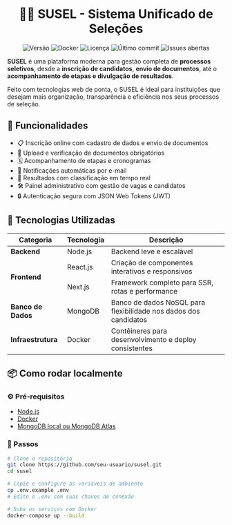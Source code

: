 <h1 align="center">👩‍💼 SUSEL - Sistema Unificado de Seleções</h1>
<p align="center">
  <img src="https://img.shields.io/badge/versão-0.0.1-blue" alt="Versão">
  <img src="https://img.shields.io/badge/docker-suportado-0db7ed?logo=docker&logoColor=white" alt="Docker">
  <img src="https://img.shields.io/github/license/lemont037/susel" alt="Licença">
  <img src="https://img.shields.io/github/last-commit/lemont037/susel" alt="Último commit">
  <img src="https://img.shields.io/github/issues/lemont037/susel" alt="Issues abertas">
</p>


**SUSEL** é uma plataforma moderna para gestão completa de **processos seletivos**, desde a **inscrição de candidatos**, **envio de documentos**, até o **acompanhamento de etapas e divulgação de resultados**.

Feito com tecnologias web de ponta, o SUSEL é ideal para instituições que desejam mais organização, transparência e eficiência nos seus processos de seleção.


## 🚀 Funcionalidades

- 📋 Inscrição online com cadastro de dados e envio de documentos
- 📎 Upload e verificação de documentos obrigatórios
- 🗓️ Acompanhamento de etapas e cronogramas
- 📢 Notificações automáticas por e-mail
- 🧾 Resultados com classificação em tempo real
- 🛠️ Painel administrativo com gestão de vagas e candidatos
- 🔒 Autenticação segura com JSON Web Tokens (JWT)


## 🧰 Tecnologias Utilizadas

<table>
  <thead>
    <tr>
      <th>Categoria</th>
      <th>Tecnologia</th>
      <th>Descrição</th>
    </tr>
  </thead>
  <tbody>
    <tr>
      <td><strong>Backend</strong></td>
      <td>Node.js</td>
      <td>Backend leve e escalável</td>
    </tr>
    <tr>
      <td rowspan="2"><strong>Frontend</strong></td>
      <td>React.js</td>
      <td>Criação de componentes interativos e responsivos</td>
    </tr>
    <tr>
      <td>Next.js</td>
      <td>Framework completo para SSR, rotas e performance</td>
    </tr>
    <tr>
      <td><strong>Banco de Dados</strong></td>
      <td>MongoDB</td>
      <td>Banco de dados NoSQL para flexibilidade nos dados dos candidatos</td>
    </tr>
    <tr>
      <td><strong>Infraestrutura</strong></td>
      <td>Docker</td>
      <td>Contêineres para desenvolvimento e deploy consistentes</td>
    </tr>
  </tbody>
</table>



## 📦 Como rodar localmente

### ⚙️ Pré-requisitos

- [Node.js](https://nodejs.org/)
- [Docker](https://www.docker.com/)
- [MongoDB local ou MongoDB Atlas](https://www.mongodb.com/cloud/atlas)

### 🔧 Passos

```bash
# Clone o repositório
git clone https://github.com/seu-usuario/susel.git
cd susel

# Copie e configure as variáveis de ambiente
cp .env.example .env
# Edite o .env com suas chaves de conexão

# Suba os serviços com Docker
docker-compose up --build
